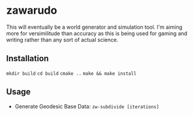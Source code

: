 # zawarudo

This will eventually be a world generator and simulation tool. I'm aiming more
for versimilitude than accuracy as this is being used for gaming and writing
rather than any sort of actual science.

## Installation

`mkdir build`
`cd build`
`cmake ..`
`make && make install`

## Usage

- Generate Geodesic Base Data: `zw-subdivide [iterations]`

